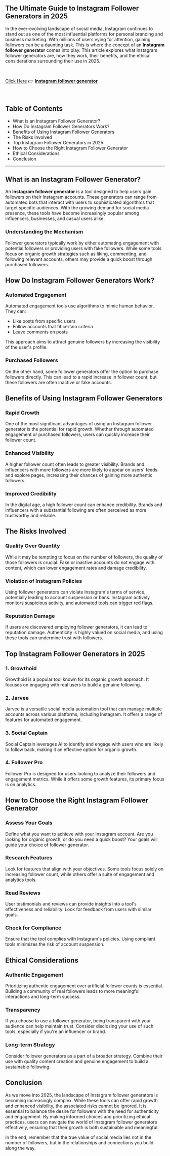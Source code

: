 ## The Ultimate Guide to Instagram Follower Generators in 2025
In the ever-evolving landscape of social media, Instagram continues to stand out as one of the most influential platforms for personal branding and business marketing. With millions of users vying for attention, gaining followers can be a daunting task. This is where the concept of an <strong>Instagram follower generator</strong> comes into play. This article explores what Instagram follower generators are, how they work, their benefits, and the ethical considerations surrounding their use in 2025.

&nbsp;

<a href="https://todaylink.site/Instagram1/">Click Here</a> 👉 <strong><a href="https://todaylink.site/Instagram1/">Instagram follower generator</a></strong>

&nbsp;
<h2>Table of Contents</h2>
<ul>
 	<li>What is an Instagram Follower Generator?</li>
 	<li>How Do Instagram Follower Generators Work?</li>
 	<li>Benefits of Using Instagram Follower Generators</li>
 	<li>The Risks Involved</li>
 	<li>Top Instagram Follower Generators in 2025</li>
 	<li>How to Choose the Right Instagram Follower Generator</li>
 	<li>Ethical Considerations</li>
 	<li>Conclusion</li>
</ul>

<hr />

<h2>What is an Instagram Follower Generator?</h2>
An <strong>Instagram follower generator</strong> is a tool designed to help users gain followers on their Instagram accounts. These generators can range from automated bots that interact with users to sophisticated algorithms that target specific audiences. With the growing demand for social media presence, these tools have become increasingly popular among influencers, businesses, and casual users alike.
<h3>Understanding the Mechanism</h3>
Follower generators typically work by either automating engagement with potential followers or providing users with fake followers. While some tools focus on organic growth strategies such as liking, commenting, and following relevant accounts, others may provide a quick boost through purchased followers.
<h2>How Do Instagram Follower Generators Work?</h2>
<h3>Automated Engagement</h3>
Automated engagement tools use algorithms to mimic human behavior. They can:
<ul>
 	<li>Like posts from specific users</li>
 	<li>Follow accounts that fit certain criteria</li>
 	<li>Leave comments on posts</li>
</ul>
This approach aims to attract genuine followers by increasing the visibility of the user's profile.
<h3>Purchased Followers</h3>
On the other hand, some follower generators offer the option to purchase followers directly. This can lead to a rapid increase in follower count, but these followers are often inactive or fake accounts.
<h2>Benefits of Using Instagram Follower Generators</h2>
<h3>Rapid Growth</h3>
One of the most significant advantages of using an Instagram follower generator is the potential for rapid growth. Whether through automated engagement or purchased followers, users can quickly increase their follower count.
<h3>Enhanced Visibility</h3>
A higher follower count often leads to greater visibility. Brands and influencers with more followers are more likely to appear on users' feeds and explore pages, increasing their chances of gaining more authentic followers.
<h3>Improved Credibility</h3>
In the digital age, a high follower count can enhance credibility. Brands and influencers with a substantial following are often perceived as more trustworthy and reliable.
<h2>The Risks Involved</h2>
<h3>Quality Over Quantity</h3>
While it may be tempting to focus on the number of followers, the quality of those followers is crucial. Fake or inactive accounts do not engage with content, which can lower engagement rates and damage credibility.
<h3>Violation of Instagram Policies</h3>
Using follower generators can violate Instagram's terms of service, potentially leading to account suspension or bans. Instagram actively monitors suspicious activity, and automated tools can trigger red flags.
<h3>Reputation Damage</h3>
If users are discovered employing follower generators, it can lead to reputation damage. Authenticity is highly valued on social media, and using these tools can undermine trust with followers.
<h2>Top Instagram Follower Generators in 2025</h2>
<h3>1. Growthoid</h3>
Growthoid is a popular tool known for its organic growth approach. It focuses on engaging with real users to build a genuine following.
<h3>2. Jarvee</h3>
Jarvee is a versatile social media automation tool that can manage multiple accounts across various platforms, including Instagram. It offers a range of features for automated engagement.
<h3>3. Social Captain</h3>
Social Captain leverages AI to identify and engage with users who are likely to follow back, making it an effective option for organic growth.
<h3>4. Follower Pro</h3>
Follower Pro is designed for users looking to analyze their followers and engagement metrics. While it offers some growth features, its primary focus is on analytics.
<h2>How to Choose the Right Instagram Follower Generator</h2>
<h3>Assess Your Goals</h3>
Define what you want to achieve with your Instagram account. Are you looking for organic growth, or do you need a quick boost? Your goals will guide your choice of follower generator.
<h3>Research Features</h3>
Look for features that align with your objectives. Some tools focus solely on increasing follower count, while others offer a suite of engagement and analytics tools.
<h3>Read Reviews</h3>
User testimonials and reviews can provide insights into a tool's effectiveness and reliability. Look for feedback from users with similar goals.
<h3>Check for Compliance</h3>
Ensure that the tool complies with Instagram's policies. Using compliant tools minimizes the risk of account suspension.
<h2>Ethical Considerations</h2>
<h3>Authentic Engagement</h3>
Prioritizing authentic engagement over artificial follower counts is essential. Building a community of real followers leads to more meaningful interactions and long-term success.
<h3>Transparency</h3>
If you choose to use a follower generator, being transparent with your audience can help maintain trust. Consider disclosing your use of such tools, especially if you're an influencer or brand.
<h3>Long-term Strategy</h3>
Consider follower generators as a part of a broader strategy. Combine their use with quality content creation and genuine engagement to build a sustainable following.
<h2>Conclusion</h2>
As we move into 2025, the landscape of Instagram follower generators is becoming increasingly complex. While these tools can offer rapid growth and enhanced visibility, the associated risks cannot be ignored. It is essential to balance the desire for followers with the need for authenticity and engagement. By making informed choices and prioritizing ethical practices, users can navigate the world of Instagram follower generators effectively, ensuring that their growth is both sustainable and meaningful.

In the end, remember that the true value of social media lies not in the number of followers, but in the relationships and connections you build along the way.
